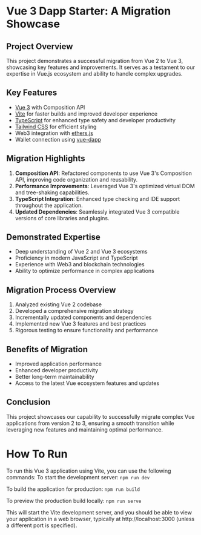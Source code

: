# Vue 3 Dapp Starter: A Migration Showcase

## Project Overview
This project demonstrates a successful migration from Vue 2 to Vue 3, showcasing key features and improvements. It serves as a testament to our expertise in Vue.js ecosystem and ability to handle complex upgrades.

## Key Features
- [Vue 3](https://v3.vuejs.org/) with Composition API
- [Vite](https://vitejs.dev/) for faster builds and improved developer experience
- [TypeScript](https://www.typescriptlang.org/) for enhanced type safety and developer productivity
- [Tailwind CSS](https://tailwindcss.com/) for efficient styling
- Web3 integration with [ethers.js](https://docs.ethers.io/v5/)
- Wallet connection using [vue-dapp](https://github.com/chnejohnson/vue-dapp)

## Migration Highlights
1. **Composition API**: Refactored components to use Vue 3's Composition API, improving code organization and reusability.
2. **Performance Improvements**: Leveraged Vue 3's optimized virtual DOM and tree-shaking capabilities.
3. **TypeScript Integration**: Enhanced type checking and IDE support throughout the application.
4. **Updated Dependencies**: Seamlessly integrated Vue 3 compatible versions of core libraries and plugins.

## Demonstrated Expertise
- Deep understanding of Vue 2 and Vue 3 ecosystems
- Proficiency in modern JavaScript and TypeScript
- Experience with Web3 and blockchain technologies
- Ability to optimize performance in complex applications

## Migration Process Overview
1. Analyzed existing Vue 2 codebase
2. Developed a comprehensive migration strategy
3. Incrementally updated components and dependencies
4. Implemented new Vue 3 features and best practices
5. Rigorous testing to ensure functionality and performance

## Benefits of Migration
- Improved application performance
- Enhanced developer productivity
- Better long-term maintainability
- Access to the latest Vue ecosystem features and updates

## Conclusion
This project showcases our capability to successfully migrate complex Vue applications from version 2 to 3, ensuring a smooth transition while leveraging new features and maintaining optimal performance.



# How To Run
To run this Vue 3 application using Vite, you can use the following commands:
To start the development server:
`npm run dev`

To build the application for production:
`npm run build`

To preview the production build locally:
`npm run serve`

This will start the Vite development server, and you should be able to view your application in a web browser, typically at http://localhost:3000 (unless a different port is specified).